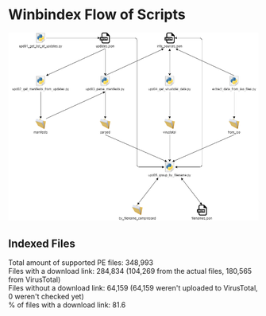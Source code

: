 # Winbindex Flow of Scripts

![winbindex-scripts-flow.png](winbindex-scripts-flow.png)

## Indexed Files

<!--FileStats-->
Total amount of supported PE files: 348,993  
Files with a download link: 284,834 (104,269 from the actual files, 180,565 from VirusTotal)  
Files without a download link: 64,159 (64,159 weren't uploaded to VirusTotal, 0 weren't checked yet)  
% of files with a download link: 81.6  
<!--/FileStats-->

